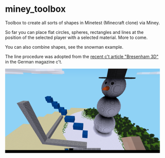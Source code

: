 # miney_toolbox

Toolbox to create all sorts of shapes in Minetest (Minecraft clone) via Miney.

So far you can place flat circles, spheres, rectangles and lines at the position of the selected player with a selected material. More to come.

You can also combine shapes, see the snowman example.

The line procedure was adopted from the [recent c't article "Bresenham 3D"](https://www.heise.de/select/ct/2021/26/2130115371338876887) in the German magazine c't.

![Minetest screenshot](img/screenshot.png)
